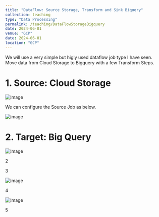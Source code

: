 ```yaml
---
title: "DataFlow: Source Storage, Transform and Sink Biquery"
collection: teaching
type: "Data Processing"
permalink: /teaching/DataFlowStorageBigquery
date: 2024-06-01
venue: "GCP"
date: 2024-06-01
location: "GCP"
---
```


We will use a very simple but higly used dataflow job type I have seen. Move data from Cloud Storage to Bigquery with a few Transform Steps.

# 1. Source: Cloud Storage

![image](https://github.com/user-attachments/assets/60052dfa-06e0-4f15-85fd-d58653da3f08)

We can configure the Source Job as below.

![image](https://github.com/user-attachments/assets/054b4817-39e6-493e-b0c5-d93e6499609f)

# 2. Target: Big Query

![image](https://github.com/user-attachments/assets/968a85d1-29a1-4fb1-bce2-e6f5af8b1e37)

2



3

![image](https://github.com/user-attachments/assets/504973a7-3ba5-4dd1-97fb-8cba5118d9c8)

4

![image](https://github.com/user-attachments/assets/bf622de8-043f-4cf9-ac67-397de91fd7a7)

5





